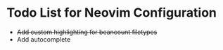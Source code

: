 # Todo List for Neovim Configuration

- ~~Add custom highlighting for beancount filetypes~~
- Add autocomplete
